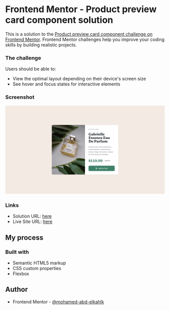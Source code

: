 # Frontend Mentor - Product preview card component solution

This is a solution to the [Product preview card component challenge on Frontend Mentor](https://www.frontendmentor.io/challenges/product-preview-card-component-GO7UmttRfa). Frontend Mentor challenges help you improve your coding skills by building realistic projects. 


### The challenge

Users should be able to:

- View the optimal layout depending on their device's screen size
- See hover and focus states for interactive elements

### Screenshot

![](design/desktop-design.jpg)

### Links

- Solution URL: [here](https://www.frontendmentor.io/solutions/productpreviewcard-NB7CH7YxBb)
- Live Site URL: [here](https://mohamed-abd-elkahlk.github.io/product-preview-card/)

## My process

### Built with

- Semantic HTML5 markup
- CSS custom properties
- Flexbox




## Author

- Frontend Mentor - [@mohamed-abd-elkahlk](https://www.frontendmentor.io/profile/mohamed-abd-elkahlk)

